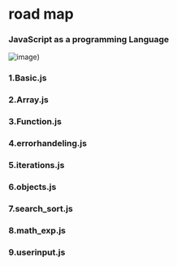 # road map
### JavaScript  as a programming Language 

![image](https://www.google.com/url?sa=i&url=https%3A%2F%2Ffrontendmasters.com%2Fcourses%2F&psig=AOvVaw1His6aoLd0Be-qaOoVPwKm&ust=1711813112110000&source=images&cd=vfe&opi=89978449&ved=0CBIQjRxqFwoTCOiigv7nmYUDFQAAAAAdAAAAABAE))


### 1.Basic.js
### 2.Array.js
### 3.Function.js
### 4.errorhandeling.js
### 5.iterations.js
### 6.objects.js
### 7.search_sort.js
### 8.math_exp.js
### 9.userinput.js
